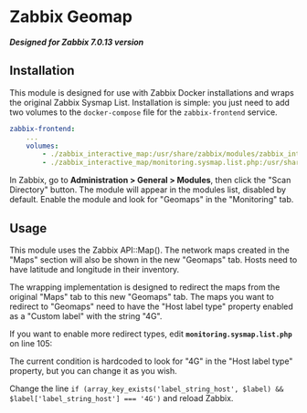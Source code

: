 # Zabbix Geomap
***Designed for Zabbix 7.0.13 version***

## Installation
This module is designed for use with Zabbix Docker installations and wraps the original Zabbix Sysmap List.
Installation is simple: you just need to add two volumes to the `docker-compose` file for the `zabbix-frontend` service.

```yaml
zabbix-frontend:
    ...
    volumes:
        - ./zabbix_interactive_map:/usr/share/zabbix/modules/zabbix_interactive_map
        - ./zabbix_interactive_map/monitoring.sysmap.list.php:/usr/share/zabbix/include/views/monitoring.sysmap.list.php
```

In Zabbix, go to **Administration > General > Modules**, then click the "Scan Directory" button.
The module will appear in the modules list, disabled by default.
Enable the module and look for "Geomaps" in the "Monitoring" tab.

## Usage
This module uses the Zabbix API::Map(). The network maps created in the "Maps" section will also be shown in the new "Geomaps" tab.
Hosts need to have latitude and longitude in their inventory.

The wrapping implementation is designed to redirect the maps from the original "Maps" tab to this new "Geomaps" tab.
The maps you want to redirect to "Geomaps" need to have the "Host label type" property enabled as a "Custom label" with the string "4G".

If you want to enable more redirect types, edit **`monitoring.sysmap.list.php`** on line 105:

The current condition is hardcoded to look for "4G" in the "Host label type" property, but you can change it as you wish.

Change the line `if (array_key_exists('label_string_host', $label) && $label['label_string_host'] === '4G')` and reload Zabbix.
